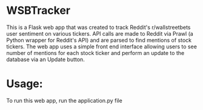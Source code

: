 # WSBTracker
This is a Flask web app that was created to track Reddit's r/wallstreetbets user sentiment on various tickers.  API calls are made to Reddit via Prawl (a Python wrapper for Reddit's API) and are parsed to find mentions of stock tickers.  The web app uses a simple front end interface allowing users to see number of mentions for each stock ticker and perform an update to the database via an Update button.
# Usage:
To run this web app, run the application.py file 
